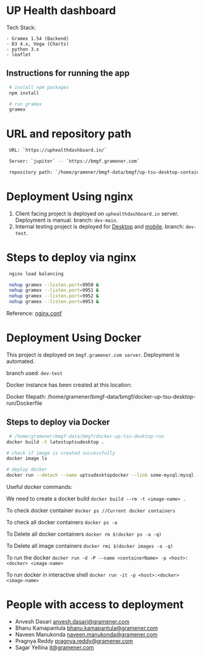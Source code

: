 # UP Health dashboard

Tech Stack:

    - Gramex 1.54 (Backend)
    - D3 4.x, Vega (Charts)
    - python 3.x
    - leaflet

## Instructions for running the app

```bash
 # install npm packages
 npm install

 # run gramex
 gramex
```

# URL and repository path

```bash
 URL: `https://uphealthdashboard.in/`

 Server: `jupiter` -- `https://bmgf.gramener.com`

 repository path: `/home/gramener/bmgf-data/bmgf/up-tsu-desktop-container/up-tsu-desktop/`
```

# Deployment Using nginx

1. Client facing project is deployed on `uphealthdashboard.in` server. Deployment is manual. branch: `dev-main`.
2. Internal testing project is deployed for [Desktop](https://bmgf.gramener.com/up-tsu-desktop/) and [mobile](`https://bmgf.gramener.com/up-tsu-v2/`). branch: `dev-test`.

# Steps to deploy via nginx

```bash
 nginx load balancing

 nohup gramex --listen.port=9950 &
 nohup gramex --listen.port=9951 &
 nohup gramex --listen.port=9952 &
 nohup gramex --listen.port=9953 &

```

Reference: [nginx.conf](https://code.gramener.com/bmgf/deploy/blob/master/nginx.conf)

# Deployment Using Docker

This project is deployed on `bmgf.gramener.com server`. Deployment is automated.

branch used: `dev-test`

Docker instance has been created at this location:

Docker filepath: /home/gramener/bmgf-data/bmgf/docker-up-tsu-desktop-run/Dockerfile

## Steps to deploy via Docker

```bash
 # /home/gramener/bmgf-data/bmgf/docker-up-tsu-desktop-run
docker build -t latestuptsudesktop .

# check if image is created successfully
docker image ls

# deploy docker
docker run --detach --name uptsudesktopdocker --link some-mysql:mysql -p 9876:9876 latestuptsudesktop
```

Useful docker commands:

We need to create a docker build
`docker build --rm -t <image-name> .`

To check docker container
`docker ps //Current docker containers`

To check all docker containers
`docker ps -a`

To Delete all docker containers
`docker rm $(docker ps -a -q)`

To Delete all image containers
`docker rmi $(docker images -a -q)`

To run the docker
`docker run -d -P --name <containerName> -p <host>:<docker> <image-name>`

To run docker in interactive shell
`docker run -it -p <host>:<docker> <image-name>`

# People with access to deployment

- Anvesh Dasari <anvesh.dasari@gramener.com>
- Bhanu Kamapantula <bhanu.kamapantula@gramener.com>
- Naveen Manukonda <naveen.manukonda@gramener.com>
- Pragnya Reddy <pragnya.reddy@gramener.com>
- Sagar Yellina <it@gramener.com>
